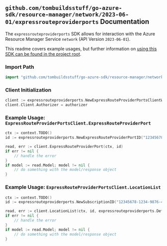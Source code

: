 
## `github.com/tombuildsstuff/go-azure-sdk/resource-manager/network/2023-06-01/expressrouteproviderports` Documentation

The `expressrouteproviderports` SDK allows for interaction with the Azure Resource Manager Service `network` (API Version `2023-06-01`).

This readme covers example usages, but further information on [using this SDK can be found in the project root](https://github.com/tombuildsstuff/go-azure-sdk/tree/main/docs).

### Import Path

```go
import "github.com/tombuildsstuff/go-azure-sdk/resource-manager/network/2023-06-01/expressrouteproviderports"
```


### Client Initialization

```go
client := expressrouteproviderports.NewExpressRouteProviderPortsClientWithBaseURI("https://management.azure.com")
client.Client.Authorizer = authorizer
```


### Example Usage: `ExpressRouteProviderPortsClient.ExpressRouteProviderPort`

```go
ctx := context.TODO()
id := expressrouteproviderports.NewExpressRouteProviderPortID("12345678-1234-9876-4563-123456789012", "expressRouteProviderPortValue")

read, err := client.ExpressRouteProviderPort(ctx, id)
if err != nil {
	// handle the error
}
if model := read.Model; model != nil {
	// do something with the model/response object
}
```


### Example Usage: `ExpressRouteProviderPortsClient.LocationList`

```go
ctx := context.TODO()
id := expressrouteproviderports.NewSubscriptionID("12345678-1234-9876-4563-123456789012")

read, err := client.LocationList(ctx, id, expressrouteproviderports.DefaultLocationListOperationOptions())
if err != nil {
	// handle the error
}
if model := read.Model; model != nil {
	// do something with the model/response object
}
```
